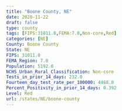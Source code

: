 ```yaml
---
title: "Boone County, NE"
date: 2020-11-22
draft: false
type: county
tags: [FIPS:31011.0,FEMA:7.0,Non-core,Red]
categories: [NE]
County: Boone County
State: NE
FIPS: 31011.0
FEMA_Region: 7.0
Population: 5192.0
NCHS_Urban_Rural_Classification: Non-core
Tests_in_prior_14_days: 232.0
Fourteen_day_test_rate_per_100000: 4468.0
Percent_Positivity_in_prior_14_days: 0.392
Level: Red
url: /states/NE/boone-county
---
```



